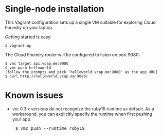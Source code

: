 # Single-node installation

This Vagrant configuration sets up a single VM suitable for exploring
Cloud Foundry on your laptop.

Getting started is easy:

    $ vagrant up

The Cloud Foundry router will be configured to listen on port 9080:

    $ vmc target api.vcap.me:9080
    $ vmc push helloworld
    [follow the prompts and pick `helloworld.vcap.me:9080' as the app URL]
    $ curl http://helloworld.vcap.me:9080/

# Known issues

* `vmc` 0.3.x versions do not recognize the ruby19 runtime as default. As a
workaround, you can explicitly specify the runtime when first pushing your
app:
<pre>
    $ vmc push --runtime ruby19
</pre>
